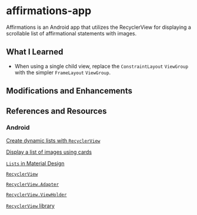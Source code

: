 # affirmations-app

Affirmations is an Android app that utilizes the RecyclerView for displaying a scrollable list of affirmational statements with images. 

## What I Learned

* When using a single child view, replace the ```ConstraintLayout``` ```ViewGroup``` with the simpler ```FrameLayout``` ```ViewGroup```.

## Modifications and Enhancements


## References and Resources

### Android

[Create dynamic lists with ```RecyclerView```](https://developer.android.com/guide/topics/ui/layout/recyclerview)

[Display a list of images using cards](https://developer.android.com/codelabs/basic-android-kotlin-training-display-list-cards#0)

[```Lists``` in Material Design](https://material.io/components/lists)

[```RecyclerView```](https://developer.android.com/reference/kotlin/androidx/recyclerview/widget/RecyclerView)

[```RecyclerView.Adapter```](https://developer.android.com/reference/kotlin/androidx/recyclerview/widget/RecyclerView.Adapter)

[```RecyclerView.ViewHolder```](https://developer.android.com/reference/kotlin/androidx/recyclerview/widget/RecyclerView.ViewHolder)

[```RecyclerView``` library](https://developer.android.com/reference/kotlin/androidx/recyclerview/widget/RecyclerView.ViewHolder)